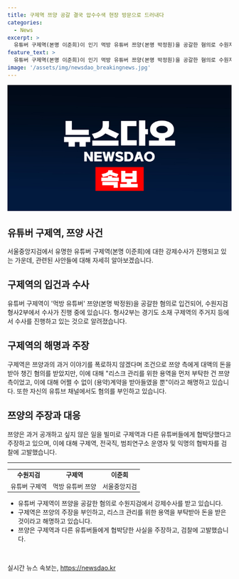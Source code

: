 ```yaml
---
title: 구제역 쯔양 공갈 결국 압수수색 현장 방문으로 드러내다
categories:
  - News
excerpt: >
  유튜버 구제역(본명 이준희)이 인기 먹방 유튜버 쯔양(본명 박정원)을 공갈한 혐의로 수원지검에서 강제수사를 받고 있다. 구제역은 쯔양과 전 남자친구 간의 과거 이야기를 폭로하지 않겠다며 조건으로 5500만 원을 받았다는 혐의를 받고 있으며, 이에 대해 부인하고 있다. 또한, 가로세로연구소는 쯔양이 과거를 빌미로 유튜버들에게 협박당했다고 주장하였고, 쯔양 측은 구제역 등을 검찰에 고소했다.
feature_text: >
  유튜버 구제역(본명 이준희)이 인기 먹방 유튜버 쯔양(본명 박정원)을 공갈한 혐의로 수원지검에서 강제수사를 받고 있다. 구제역은 쯔양과 전 남자친구 간의 과거 이야기를 폭로하지 않겠다며 조건으로 5500만 원을 받았다는 혐의를 받고 있으며, 이에 대해 부인하고 있다. 또한, 가로세로연구소는 쯔양이 과거를 빌미로 유튜버들에게 협박당했다고 주장하였고, 쯔양 측은 구제역 등을 검찰에 고소했다.
image: '/assets/img/newsdao_breakingnews.jpg'
---
```


<p><img src="/assets/img/newsdao_breakingnews.jpg" alt="ranknews 속보" /></p>

<h2 data-ke-size="size26">유튜버 구제역, 쯔양 사건</h2>

<p data-ke-size="size16">서울중앙지검에서 유명한 유튜버 구제역(본명 이준희)에 대한 강제수사가 진행되고 있는 가운데, 관련된 사안들에 대해 자세히 알아보겠습니다.</p>

<h2>구제역의 입건과 수사</h2>

<p data-ke-size="size16">유튜버 구제역이 '먹방 유튜버' 쯔양(본명 박정원)을 공갈한 혐의로 입건되어, 수원지검 형사2부에서 수사가 진행 중에 있습니다. 형사2부는 경기도 소재 구제역의 주거지 등에서 수사를 진행하고 있는 것으로 알려졌습니다.</p>

<h2>구제역의 해명과 주장</h2>

<p data-ke-size="size16">구제역은 쯔양과의 과거 이야기를 폭로하지 않겠다며 조건으로 쯔양 측에게 대액의 돈을 받아 챙긴 혐의를 받았지만, 이에 대해 "리스크 관리를 위한 용역을 먼저 부탁한 건 쯔양 측이었고, 이에 대해 어쩔 수 없이 (용약)계약을 받아들였을 뿐"이라고 해명하고 있습니다. 또한 자신의 유튜브 채널에서도 혐의를 부인하고 있습니다.</p>

<h2>쯔양의 주장과 대응</h2>

<p data-ke-size="size16">쯔양은 과거 공개하고 싶지 않은 일을 빌미로 구제역과 다른 유튜버들에게 협박당했다고 주장하고 있으며, 이에 대해 구제역, 전국직, 범죄연구소 운영자 및 익명의 협박자를 검찰에 고발했습니다.</p>

<hr>

<table>
  <tr>
    <td style="text-align: center; height: 17px;"><b>수원지검</b></td>
    <td style="text-align: center; height: 17px;"><b>구제역</b></td>
    <td style="text-align: center; height: 17px;"><b>이준희</b></td>
  </tr>
  <tr>
    <td style="text-align: center; height: 17px;">유튜버 구제역</td>
    <td style="text-align: center; height: 17px;">먹방 유튜버 쯔양</td>
    <td style="text-align: center; height: 17px;">서울중앙지검</td>
  </tr>
</table>

<ul>
  <li>유튜버 구제역이 쯔양을 공갈한 혐의로 수원지검에서 강제수사를 받고 있습니다.</li>
  <li>구제역은 쯔양의 주장을 부인하고, 리스크 관리를 위한 용역을 부탁받아 돈을 받은 것이라고 해명하고 있습니다.</li>
  <li>쯔양은 구제역과 다른 유튜버들에게 협박당한 사실을 주장하고, 검찰에 고발했습니다.</li>
</ul>

<p data-ke-size="size16">&nbsp;</p>
실시간 뉴스 속보는, <a href="https://newsdao.kr" rel="dofollow">https://newsdao.kr</a>


